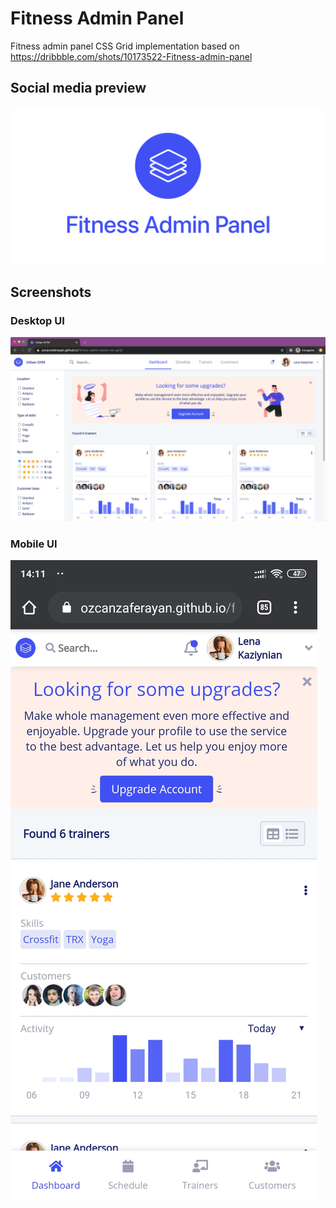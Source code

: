 # Fitness Admin Panel

Fitness admin panel CSS Grid implementation based on https://dribbble.com/shots/10173522-Fitness-admin-panel

## Social media preview

![Social media preview](https://raw.githubusercontent.com/ozcanzaferayan/fitness-admin-panel-css-grid/master/art/social/social.png)

## Screenshots

### Desktop UI

![Screenshot](https://raw.githubusercontent.com/ozcanzaferayan/fitness-admin-panel-css-grid/master/art/screenshots/screenshot.png)

### Mobile UI

![Screenshot](https://raw.githubusercontent.com/ozcanzaferayan/fitness-admin-panel-css-grid/master/art/screenshots/screenshot2.jpg)
